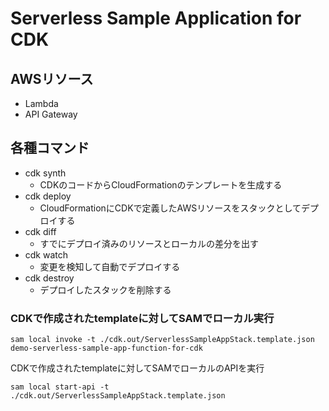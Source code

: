 # Serverless Sample Application for CDK

## AWSリソース

- Lambda
- API Gateway

## 各種コマンド

- cdk synth
  - CDKのコードからCloudFormationのテンプレートを生成する
- cdk deploy
  - CloudFormationにCDKで定義したAWSリソースをスタックとしてデプロイする
- cdk diff
  - すでにデプロイ済みのリソースとローカルの差分を出す
- cdk watch
  - 変更を検知して自動でデプロイする
- cdk destroy
  - デプロイしたスタックを削除する

### CDKで作成されたtemplateに対してSAMでローカル実行

```
sam local invoke -t ./cdk.out/ServerlessSampleAppStack.template.json demo-serverless-sample-app-function-for-cdk
```

CDKで作成されたtemplateに対してSAMでローカルのAPIを実行

```
sam local start-api -t ./cdk.out/ServerlessSampleAppStack.template.json
```
